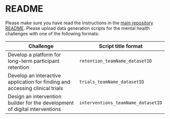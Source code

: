 # README

Please make sure you have read the instructions in the [main repository README](../README.md).
Please upload data generation scripts for the mental health challenges with one of the following formats:

| Challenge | Script title format |
|-----------|---------------------|
| Develop a platform for long-term participant retention | `retention_teamName_datasetID` |
| Develop an interactive application for finding and accessing clinical trials | `trials_teamName_datasetID` |
| Design an intervention builder for the development of digital interventions | `interventions_teamName_datasetID` |